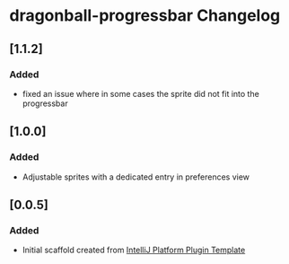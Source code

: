 <!-- Keep a Changelog guide -> https://keepachangelog.com -->

# dragonball-progressbar Changelog

## [1.1.2]
### Added
- fixed an issue where in some cases the sprite did not fit into the progressbar

## [1.0.0]
### Added
- Adjustable sprites with a dedicated entry in preferences view

## [0.0.5]
### Added
- Initial scaffold created from [IntelliJ Platform Plugin Template](https://github.com/JetBrains/intellij-platform-plugin-template)


